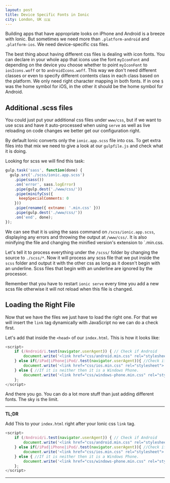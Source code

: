 ```yaml
---
layout: post
title: Device Specific Fonts in Ionic
city: London, UK 🇬🇧
---
```


Building apps that have appropriate looks on iPhone and Android is a breeze with Ionic.
But sometimes we need more than `.platform-android` and `.platform-ios`. We need device-specific css files.



The best thing about having different css files is dealing with icon fonts.
You can declare in your whole app that icons use the font `myIconFont` and depending on the device you choose whether to point `myIconFont` to `iosIcons.woff` or to `androidIcons.woff`.
This way we don't need different classes or even to specify different contents class in each class based on the platform.
We only need right character mapping in both fonts. If in one `$` was the home symbol for iOS, in the other it should be the home symbol for Android.


## Additional .scss files
You could just put your additional css files under `www/css`, but if we want to use scss and have it auto-processed when using `serve` as well as live reloading on code changes we better get our configuration right.

By default Ionic converts only the `ionic.app.scss` file into css. To get extra files into that mix we need to give a look at our `gulpfile.js` and check what it is doing.

Looking for scss we will find this task:

``` javascript
gulp.task('sass', function(done) {
  gulp.src('./scss/ionic.app.scss')
    .pipe(sass())
    .on('error', sass.logError)
    .pipe(gulp.dest('./www/css/'))
    .pipe(minifyCss({
      keepSpecialComments: 0
    }))
    .pipe(rename({ extname: '.min.css' }))
    .pipe(gulp.dest('./www/css/'))
    .on('end', done);
});
```

We can see that it is using the sass command on `/scss/ionic.app.scss`, displaying any errors and throwing the output at `/www/css/`. It is also minifying the file and changing the minified version's extension to `.min.css.

Let's tell it to process everything under the `/scss/` folder by changing the source to `./scss/*`. Now it will process any scss file that we put inside the `scss` folder and output it with the other css as long as it doesn't begin with an underline. Scss files that begin with an underline are ignored by the processor.

Remember that you have to restart `ionic serve` every time you add a new scss file otherwise it will not reload when this file is changed.

## Loading the Right File

Now that we have the files we just have to load the right one. For that we will insert the `link` tag dynamically with JavaScript no we can do a check first.

Let's add that inside the `<head>` of our `index.html`. This is how it looks like:

``` javascript
<script>
    if (/Android/i.test(navigator.userAgent)) { // Check if Android
        document.write('<link href="css/android.min.css" rel="stylesheet">');
    } else if(/iPad|iPhone|iPod/.test(navigator.userAgent)){ //Check if iPhone
        document.write('<link href="css/ios.min.css" rel="stylesheet">');
    } else { //If it is neither then it is a Windows Phone.
        document.write('<link href="css/windows-phone.min.css" rel="stylesheet">');
    };
</script>
```


 And there you go. You can do a lot more stuff than just adding different fonts. The sky is the limit.

 ---
 **TL;DR**

 Add This to your `index.html` right after your Ionic css `link` tag.

 ``` javascript
 <script>
     if (/Android/i.test(navigator.userAgent)) { // Check if Android
         document.write('<link href="css/android.min.css" rel="stylesheet">');
     } else if(/iPad|iPhone|iPod/.test(navigator.userAgent)){ //Check if iPhone
         document.write('<link href="css/ios.min.css" rel="stylesheet">');
     } else { //If it is neither then it is a Windows Phone.
         document.write('<link href="css/windows-phone.min.css" rel="stylesheet">');
     };
 </script>
 ```

 ---
